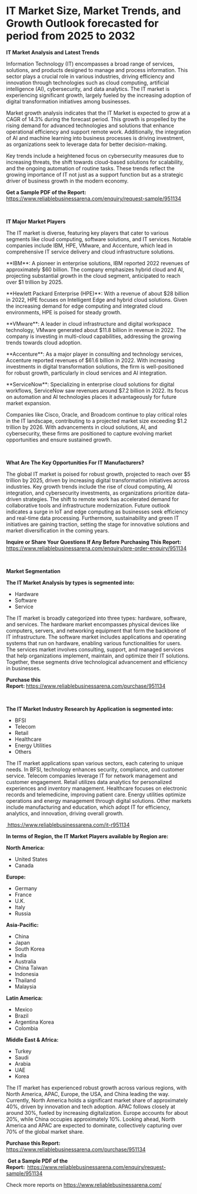<p><h1>IT Market Size, Market Trends, and Growth Outlook forecasted for period from 2025 to 2032</h1></p><p><strong>IT Market Analysis and Latest Trends</strong></p>
<p><p>Information Technology (IT) encompasses a broad range of services, solutions, and products designed to manage and process information. This sector plays a crucial role in various industries, driving efficiency and innovation through technologies such as cloud computing, artificial intelligence (AI), cybersecurity, and data analytics. The IT market is experiencing significant growth, largely fueled by the increasing adoption of digital transformation initiatives among businesses.</p><p>Market growth analysis indicates that the IT Market is expected to grow at a CAGR of 14.3% during the forecast period. This growth is propelled by the rising demand for advanced technologies and solutions that enhance operational efficiency and support remote work. Additionally, the integration of AI and machine learning into business processes is driving investment, as organizations seek to leverage data for better decision-making. </p><p>Key trends include a heightened focus on cybersecurity measures due to increasing threats, the shift towards cloud-based solutions for scalability, and the ongoing automation of routine tasks. These trends reflect the growing importance of IT not just as a support function but as a strategic driver of business growth in the modern economy.</p></p>
<p><strong>Get a Sample PDF of the Report:&nbsp;</strong> <a href="https://www.reliablebusinessarena.com/enquiry/request-sample/951134?utm_campaign=3009&utm_medium=2&utm_source=Github&utm_content=ia&utm_term=06032025&utm_id=it">https://www.reliablebusinessarena.com/enquiry/request-sample/951134</a></p>
<p>&nbsp;</p>
<p><strong>IT Major Market Players</strong></p>
<p><p>The IT market is diverse, featuring key players that cater to various segments like cloud computing, software solutions, and IT services. Notable companies include IBM, HPE, VMware, and Accenture, which lead in comprehensive IT service delivery and cloud infrastructure solutions.</p><p>**IBM**: A pioneer in enterprise solutions, IBM reported 2022 revenues of approximately $60 billion. The company emphasizes hybrid cloud and AI, projecting substantial growth in the cloud segment, anticipated to reach over $1 trillion by 2025.</p><p>**Hewlett Packard Enterprise (HPE)**: With a revenue of about $28 billion in 2022, HPE focuses on Intelligent Edge and hybrid cloud solutions. Given the increasing demand for edge computing and integrated cloud environments, HPE is poised for steady growth.</p><p>**VMware**: A leader in cloud infrastructure and digital workspace technology, VMware generated about $11.8 billion in revenue in 2022. The company is investing in multi-cloud capabilities, addressing the growing trends towards cloud adoption.</p><p>**Accenture**: As a major player in consulting and technology services, Accenture reported revenues of $61.6 billion in 2022. With increasing investments in digital transformation solutions, the firm is well-positioned for robust growth, particularly in cloud services and AI integration.</p><p>**ServiceNow**: Specializing in enterprise cloud solutions for digital workflows, ServiceNow saw revenues around $7.2 billion in 2022. Its focus on automation and AI technologies places it advantageously for future market expansion.</p><p>Companies like Cisco, Oracle, and Broadcom continue to play critical roles in the IT landscape, contributing to a projected market size exceeding $1.2 trillion by 2026. With advancements in cloud solutions, AI, and cybersecurity, these firms are positioned to capture evolving market opportunities and ensure sustained growth.</p></p>
<p>&nbsp;</p>
<p><strong>What Are The Key Opportunities For IT Manufacturers?</strong></p>
<p><p>The global IT market is poised for robust growth, projected to reach over $5 trillion by 2025, driven by increasing digital transformation initiatives across industries. Key growth trends include the rise of cloud computing, AI integration, and cybersecurity investments, as organizations prioritize data-driven strategies. The shift to remote work has accelerated demand for collaborative tools and infrastructure modernization. Future outlook indicates a surge in IoT and edge computing as businesses seek efficiency and real-time data processing. Furthermore, sustainability and green IT initiatives are gaining traction, setting the stage for innovative solutions and market diversification in the coming years.</p></p>
<p><strong>Inquire or Share Your Questions If Any Before Purchasing This Report:</strong> <a href="https://www.reliablebusinessarena.com/enquiry/pre-order-enquiry/951134?utm_campaign=3009&utm_medium=2&utm_source=Github&utm_content=ia&utm_term=06032025&utm_id=it">https://www.reliablebusinessarena.com/enquiry/pre-order-enquiry/951134</a></p>
<p>&nbsp;</p>
<p><strong>Market Segmentation</strong></p>
<p><strong>The IT Market Analysis by types is segmented into:</strong></p>
<p><ul><li>Hardware</li><li>Software</li><li>Service</li></ul></p>
<p><p>The IT market is broadly categorized into three types: hardware, software, and services. The hardware market encompasses physical devices like computers, servers, and networking equipment that form the backbone of IT infrastructure. The software market includes applications and operating systems that run on hardware, enabling various functionalities for users. The services market involves consulting, support, and managed services that help organizations implement, maintain, and optimize their IT solutions. Together, these segments drive technological advancement and efficiency in businesses.</p></p>
<p><strong>Purchase this Report:&nbsp;</strong><a href="https://www.reliablebusinessarena.com/purchase/951134?utm_campaign=3009&utm_medium=2&utm_source=Github&utm_content=ia&utm_term=06032025&utm_id=it">https://www.reliablebusinessarena.com/purchase/951134</a></p>
<p>&nbsp;</p>
<p><strong>The IT Market Industry Research by Application is segmented into:</strong></p>
<p><ul><li>BFSI</li><li>Telecom</li><li>Retail</li><li>Healthcare</li><li>Energy Utilities</li><li>Others</li></ul></p>
<p><p>The IT market applications span various sectors, each catering to unique needs. In BFSI, technology enhances security, compliance, and customer service. Telecom companies leverage IT for network management and customer engagement. Retail utilizes data analytics for personalized experiences and inventory management. Healthcare focuses on electronic records and telemedicine, improving patient care. Energy utilities optimize operations and energy management through digital solutions. Other markets include manufacturing and education, which adopt IT for efficiency, analytics, and innovation, driving overall growth.</p></p>
<p><a href="https://www.reliablebusinessarena.com/it-r951134?utm_campaign=3009&utm_medium=2&utm_source=Github&utm_content=ia&utm_term=06032025&utm_id=it">&nbsp;https://www.reliablebusinessarena.com/it-r951134</a></p>
<p><strong>In terms of Region, the IT Market Players available by Region are:</strong></p>
<p>
    <p> <strong> North America: </strong>
        <ul>
            <li>United States</li>
            <li>Canada</li>
        </ul>
        </p> 
    <p> <strong> Europe: </strong>
        <ul>
            <li>Germany</li>
            <li>France</li>
            <li>U.K.</li>
            <li>Italy</li>
            <li>Russia</li>
        </ul>
        </p> 
    <p> <strong> Asia-Pacific: </strong>
        <ul>
            <li>China</li>
            <li>Japan</li>
            <li>South Korea</li>
            <li>India</li>
            <li>Australia</li>
            <li>China Taiwan</li>
            <li>Indonesia</li>
            <li>Thailand</li>
            <li>Malaysia</li>
        </ul>
        </p> 
    <p> <strong> Latin America: </strong>
        <ul>
            <li>Mexico</li>
            <li>Brazil</li>
            <li>Argentina Korea</li>
            <li>Colombia</li>
        </ul>
        </p> 
    <p> <strong> Middle East & Africa: </strong>
        <ul>
            <li>Turkey</li>
            <li>Saudi</li>
            <li>Arabia</li>
            <li>UAE</li>
            <li>Korea</li>
        </ul>
    </p>
    </p>
<p><p>The IT market has experienced robust growth across various regions, with North America, APAC, Europe, the USA, and China leading the way. Currently, North America holds a significant market share of approximately 40%, driven by innovation and tech adoption. APAC follows closely at around 30%, fueled by increasing digitalization. Europe accounts for about 20%, while China occupies approximately 10%. Looking ahead, North America and APAC are expected to dominate, collectively capturing over 70% of the global market share.</p></p>
<p><strong>Purchase this Report: </strong><a href="https://www.reliablebusinessarena.com/purchase/951134?utm_campaign=3009&utm_medium=2&utm_source=Github&utm_content=ia&utm_term=06032025&utm_id=it">https://www.reliablebusinessarena.com/purchase/951134</a></p>
<p>&nbsp;<strong>Get a Sample PDF of the Report:&nbsp;&nbsp;</strong><a href="https://www.reliablebusinessarena.com/enquiry/request-sample/951134?utm_campaign=3009&utm_medium=2&utm_source=Github&utm_content=ia&utm_term=06032025&utm_id=it">https://www.reliablebusinessarena.com/enquiry/request-sample/951134</a></p>
<p><strong></strong></p>
<p>Check more reports on <a href="https://www.reliablebusinessarena.com/?utm_campaign=3009&utm_medium=2&utm_source=Github&utm_content=ia&utm_term=06032025&utm_id=it">https://www.reliablebusinessarena.com/</a></p>